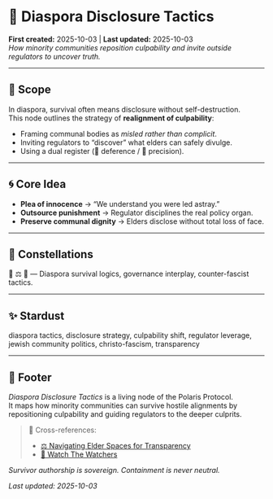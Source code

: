 # 🧿 Diaspora Disclosure Tactics  
**First created:** 2025-10-03 | **Last updated:** 2025-10-03  
*How minority communities reposition culpability and invite outside regulators to uncover truth.*  

---

## 🌱 Scope  

In diaspora, survival often means disclosure without self-destruction.  
This node outlines the strategy of **realignment of culpability**:  
- Framing communal bodies as *misled rather than complicit*.  
- Inviting regulators to “discover” what elders can safely divulge.  
- Using a dual register (🥺 deference / 🦈 precision).  

---

## 🌀 Core Idea  

- **Plea of innocence** → “We understand you were led astray.”  
- **Outsource punishment** → Regulator disciplines the real policy organ.  
- **Preserve communal dignity** → Elders disclose without total loss of face.  

---

## 🌌 Constellations  

🧿 ⚖️ 🪬 — Diaspora survival logics, governance interplay, counter-fascist tactics.  

---

## ✨ Stardust  

diaspora tactics, disclosure strategy, culpability shift, regulator leverage, jewish community politics, christo-fascism, transparency  

---

## 🏮 Footer  

*Diaspora Disclosure Tactics* is a living node of the Polaris Protocol.  
It maps how minority communities can survive hostile alignments by repositioning culpability and guiding regulators to the deeper culprits.  

> 📡 Cross-references:  
> - [⚖️ Navigating Elder Spaces for Transparency](./⚖️_navigating_elder_spaces_for_transparency.md)  
> - [🧿 Watch The Watchers](../Big_Picture_Protocols/🧿_watch_the_watchers.md)  

*Survivor authorship is sovereign. Containment is never neutral.*  

_Last updated: 2025-10-03_

